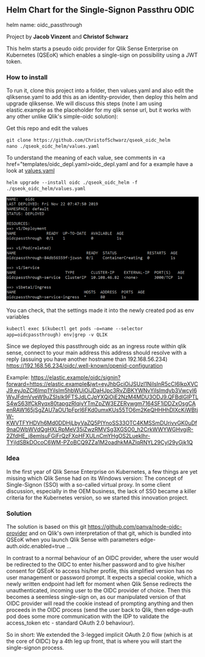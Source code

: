 ## Helm Chart for the Single-Signon Passthru ODIC
helm name: oidc_passthrough

Project by **Jacob Vinzent** and **Christof Schwarz**

This helm starts a pseudo oidc provider for Qlik Sense Enterprise on Kubernetes (QSEoK) which enables a single-sign on possibility using a JWT token.

### How to install

To run it, clone this project into a folder, then values.yaml and also edit the qliksense.yaml to add this as an identity-provider, then deploy this helm and upgrade qliksense. We will discuss this steps (note I am using elastic.example as the placeholder for my qlik sense url, but it works with any other unlike Qlik's simple-oidc solution):

Get this repo and edit the values
```
git clone https://github.com/ChristofSchwarz/qseok_oidc_helm
nano ./qseok_oidc_helm/values.yaml
```
To understand the meaning of each value, see comments in <a href="templates/oidc_depl.yaml>oidc_depl.yaml</a> and for a example 
 have a look at <a href="values.yaml">values.yaml</a>
```
helm upgrade --install oidc ./qseok_oidc_helm -f ./qseok_oidc_helm/values.yaml
```
 ![alttext](https://github.com/ChristofSchwarz/pics/raw/master/oidc-screenshot1.png "screenshot")

You can check, that the settings made it into the newly created pod as env variables
```
kubectl exec $(kubectl get pods -o=name --selector app=oidcpassthrough) env|grep -v QLIK
```
Since we deployed this passthrough oidc as an ingress route within qlik sense, connect to your main address this address should resolve with a reply (assuing you have another hostname than 192.168.56.234)
https://192.168.56.234/oidc/.well-known/openid-configuration

Example:
https://elastic.example/oidc/signin?forward=https://elastic.example&jwt=eyJhbGciOiJSUzI1NiIsInR5cCI6IkpXVCJ9.eyJpZCI6Imp1YiIsIm5hbWUiOiJDaHJpc3RvZiBKYWNvYiIsImdyb3VwcyI6WyJFdmVyeW9uZSIsIk9FTSJdLCJpYXQiOjE2NzM4MDU3ODJ9.QFBdlGIPTLS4wS63lfCkRyqx80tapgzRIqiyYTmZpZW3EZERywgm7164SF1iDDZxOsgCAenRAW165jSgZAU7aOU1pFprl6FKd0umxKUs55TO6m2KeQHHHhDlXcKiWBtjW-KWVTFYHDVh6Md0DDHjLbyVaZQ5PIYnoSS33OTC4KMSSmDUrivvGK0uDf9naOWbWVdQgHXLRpMeV35iZwzRMVSg3XGSO0_h2CrkWWYWGHvgiR-2ZfdHE_j8emlsuFGiFrQzFXpHFXULnCmYHgOS2LuekIhr-TYjIdSBkDOcoC6WM-PZoBCQ9ZZa1M2oadhkMAZlqRNYL29Cyl29yGjk1Q


### Idea

In the first year of Qlik Sense Enterprise on Kubernetes, a few things are yet missing which Qlik Sense had
on its Windows version: The concept of Single-Signon (SSO) with a so-called virtual proxy. In some client discussion,
especially in the OEM business, the lack of SSO became a killer criteria for the Kubernetes version, so we
started this innovation project.

### Solution

The solution is based on this git https://github.com/panva/node-oidc-provider and on Qlik's own interpretation 
of that git, which is bundled into QSEoK when you launch Qlik Sense with parameters edge-auth.oidc.enabled=true 
... 

In contrast to a normal behaviour of an OIDC provider, where the user would be redirected to the OIDC to enter his/her 
password and to give his/her consent for QSEoK to access his/her profile, this simplified version has no user
management or password prompt. It expects a special cookie, which a newly written endpoint had left for moment 
when Qlik Sense redirects the unauthenticated, incoming user to the OIDC provider of choice. Then this becomes
a seemless single-sign on, as our manipulated version of that OIDC provider will read the cookie instead of 
prompting anything and then proceeds in the OIDC process (send the user back to Qlik, then edge-auth pod does
some more communication with the IDP to validate the access_token etc - standard OAuth 2.0 behaviour). 

So in short: We extended the 3-legged implicit OAuth 2.0 flow (which is at the core of OIDC) by a 4th leg up front, that 
is where you will start the single-signon process.



